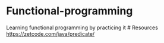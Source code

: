 # Functional-programming
Learning functional programming by practicing it # Resources https://zetcode.com/java/predicate/
